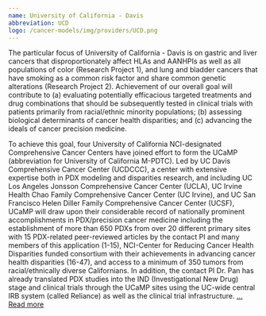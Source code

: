 ```yaml
---
name: University of California - Davis
abbreviation: UCD
logo: /cancer-models/img/providers/UCD.png
---
```


The particular focus of University of California - Davis is on gastric and liver cancers that disproportionately affect HLAs and AANHPIs as well as all populations of color (Research Project 1), and lung and bladder cancers that have smoking as a common risk factor and share common genetic alterations (Research Project 2). 
Achievement of our overall goal will contribute to (a) evaluating potentially efficacious targeted treatments and drug combinations that should be subsequently tested in clinical trials with patients primarily from racial/ethnic minority populations; (b) assessing biological determinants of cancer health disparities; and (c) advancing the ideals of cancer precision medicine. 

To achieve this goal, four University of California NCI-designated Comprehensive Cancer Centers have joined effort to form the UCaMP (abbreviation for University of California M-PDTC). 
Led by UC Davis Comprehensive Cancer Center (UCDCCC), a center with extensive expertise both in PDX modeling and disparities research, and including UC Los Angeles Jonsson Comprehensive Cancer Center (UCLA), UC Irvine Health Chao Family Comprehensive Cancer Center (UC Irvine), and UC San Francisco Helen Diller Family Comprehensive Cancer Center (UCSF), UCaMP will draw upon their considerable record of nationally prominent accomplishments in PDX/precision cancer medicine including the establishment of more than 650 PDXs from over 20 different primary sites with 15 PDX-related peer-reviewed articles by the contact PI and many members of this application (1-15), NCI-Center for Reducing Cancer Health Disparities funded consortium with their achievements in advancing cancer health disparities (16-47), and access to a minimum of 350 tumors from racial/ethnically diverse Californians. In addition, the contact PI Dr. Pan has already translated PDX studies into the IND (Investigational New Drug) stage and clinical trials through the UCaMP sites using the UC-wide central IRB system (called Reliance) as well as the clinical trial infrastructure. 
[... Read more](https://www.pdxnetwork.org/new-page)
